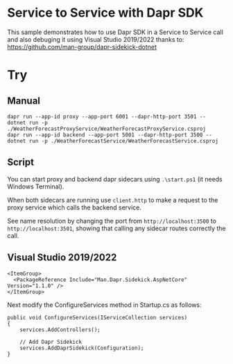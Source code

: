 ﻿# Service to Service with Dapr SDK

This sample demonstrates how to use Dapr SDK in a Service to Service call and also debuging it using Visual Studio 2019/2022 thanks to: https://github.com/man-group/dapr-sidekick-dotnet

# Try

## Manual
```
dapr run --app-id proxy --app-port 6001 --dapr-http-port 3501 -- dotnet run -p ./WeatherForecastProxyService/WeatherForecastProxyService.csproj
dapr run --app-id backend --app-port 5001 --dapr-http-port 3500 -- dotnet run -p ./WeatherForecastService/WeatherForecastService.csproj
```

## Script
You can start proxy and backend dapr sidecars using `.\start.ps1` (it needs Windows Terminal).

When both sidecars are running use `client.http` to make a request to the proxy service which calls the backend service.

See name resolution by changing the port from `http://localhost:3500` to `http://localhost:3501`, showing that calling any sidecar routes correctly the call.

## Visual Studio 2019/2022
```
<ItemGroup>
  <PackageReference Include="Man.Dapr.Sidekick.AspNetCore" Version="1.1.0" />
</ItemGroup>
```
Next modify the ConfigureServices method in Startup.cs as follows:

```
public void ConfigureServices(IServiceCollection services)
{
    services.AddControllers();

    // Add Dapr Sidekick
    services.AddDaprSidekick(Configuration);
}
```


